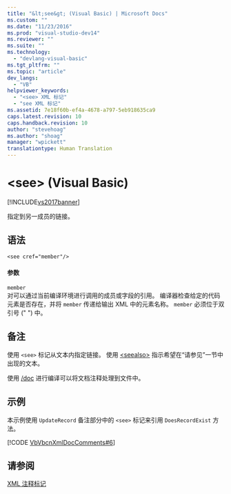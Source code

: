 ```yaml
---
title: "&lt;see&gt; (Visual Basic) | Microsoft Docs"
ms.custom: ""
ms.date: "11/23/2016"
ms.prod: "visual-studio-dev14"
ms.reviewer: ""
ms.suite: ""
ms.technology: 
  - "devlang-visual-basic"
ms.tgt_pltfrm: ""
ms.topic: "article"
dev_langs: 
  - "VB"
helpviewer_keywords: 
  - "<see> XML 标记"
  - "see XML 标记"
ms.assetid: 7e18f60b-ef4a-4678-a797-5eb918635ca9
caps.latest.revision: 10
caps.handback.revision: 10
author: "stevehoag"
ms.author: "shoag"
manager: "wpickett"
translationtype: Human Translation
---
```

# &lt;see&gt; (Visual Basic)
[!INCLUDE[vs2017banner](../../../csharp/includes/vs2017banner.md)]

指定到另一成员的链接。  
  
## 语法  
  
```  
<see cref="member"/>  
```  
  
#### 参数  
 `member`  
 对可以通过当前编译环境进行调用的成员或字段的引用。  编译器检查给定的代码元素是否存在，并将 `member` 传递给输出 XML 中的元素名称。  `member` 必须位于双引号 \(" "\) 中。  
  
## 备注  
 使用 `<see>` 标记从文本内指定链接。  使用 [\<seealso\>](../../../visual-basic/language-reference/xmldoc/seealso.md) 指示希望在“请参见”一节中出现的文本。  
  
 使用 [\/doc](../../../visual-basic/reference/command-line-compiler/doc.md) 进行编译可以将文档注释处理到文件中。  
  
## 示例  
 本示例使用 `UpdateRecord` 备注部分中的 `<see>` 标记来引用 `DoesRecordExist` 方法。  
  
 [!CODE [VbVbcnXmlDocComments#6](../CodeSnippet/VS_Snippets_VBCSharp/VbVbcnXmlDocComments#6)]  
  
## 请参阅  
 [XML 注释标记](../../../visual-basic/language-reference/xmldoc/recommended-xml-tags-for-documentation-comments.md)